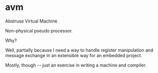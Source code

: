 # avm
Abstruse Virtual Machine

Non-physical pseudo processor. 

Why?

Well, partially because I need a way to handle register manipulation and 
message exchange in an extensible way for an embedded project.

Mostly, though -- just an exercise in writing a machine and compiler.

